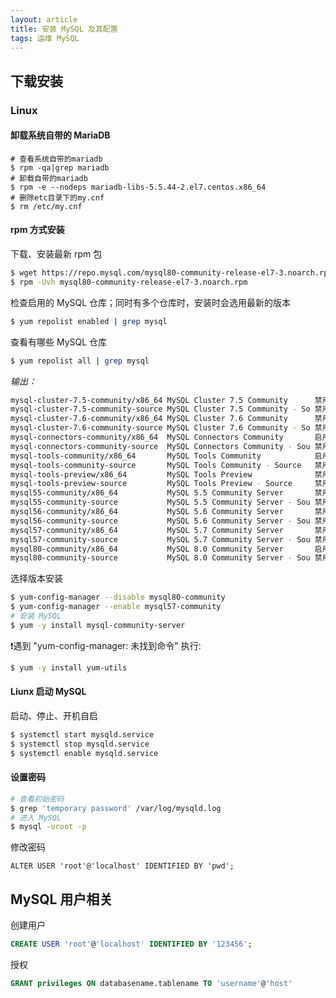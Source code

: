 ```yaml
---
layout: article
title: 安装 MySQL 及其配置
tags: 运维 MySQL
---
```


## 下载安装
### Linux

#### 卸载系统自带的 MariaDB

```
# 查看系统自带的mariadb
$ rpm -qa|grep mariadb
# 卸载自带的mariadb
$ rpm -e --nodeps mariadb-libs-5.5.44-2.el7.centos.x86_64
# 删除etc目录下的my.cnf
$ rm /etc/my.cnf
```

#### rpm 方式安装

下载、安装最新 rpm 包

```bash
$ wget https://repo.mysql.com/mysql80-community-release-el7-3.noarch.rpm
$ rpm -Uvh mysql80-community-release-el7-3.noarch.rpm
```

检查启用的 MySQL 仓库；同时有多个仓库时，安装时会选用最新的版本

```bash
$ yum repolist enabled | grep mysql
```

查看有哪些 MySQL 仓库

```bash
$ yum repolist all | grep mysql
```
_输出：_
```bash
mysql-cluster-7.5-community/x86_64 MySQL Cluster 7.5 Community      禁用
mysql-cluster-7.5-community-source MySQL Cluster 7.5 Community - So 禁用
mysql-cluster-7.6-community/x86_64 MySQL Cluster 7.6 Community      禁用
mysql-cluster-7.6-community-source MySQL Cluster 7.6 Community - So 禁用
mysql-connectors-community/x86_64  MySQL Connectors Community       启用:    165
mysql-connectors-community-source  MySQL Connectors Community - Sou 禁用
mysql-tools-community/x86_64       MySQL Tools Community            启用:    115
mysql-tools-community-source       MySQL Tools Community - Source   禁用
mysql-tools-preview/x86_64         MySQL Tools Preview              禁用
mysql-tools-preview-source         MySQL Tools Preview - Source     禁用
mysql55-community/x86_64           MySQL 5.5 Community Server       禁用
mysql55-community-source           MySQL 5.5 Community Server - Sou 禁用
mysql56-community/x86_64           MySQL 5.6 Community Server       禁用
mysql56-community-source           MySQL 5.6 Community Server - Sou 禁用
mysql57-community/x86_64           MySQL 5.7 Community Server       禁用
mysql57-community-source           MySQL 5.7 Community Server - Sou 禁用
mysql80-community/x86_64           MySQL 8.0 Community Server       启用:    193
mysql80-community-source           MySQL 8.0 Community Server - Sou 禁用
```

选择版本安装

```bash
$ yum-config-manager --disable mysql80-community
$ yum-config-manager --enable mysql57-community
# 安装 MySQL
$ yum -y install mysql-community-server
```
❗️遇到 "yum-config-manager: 未找到命令" 执行:
```bash
$ yum -y install yum-utils
```

#### Liunx 启动 MySQL
启动、停止、开机自启
```bash
$ systemctl start mysqld.service
$ systemctl stop mysqld.service
$ systemctl enable mysqld.service
```
#### 设置密码

```bash
# 查看初始密码
$ grep 'temporary password' /var/log/mysqld.log
# 进入 MySQL
$ mysql -uroot -p
```

修改密码

```mysql
ALTER USER 'root'@'localhost' IDENTIFIED BY 'pwd';
```

## MySQL 用户相关


创建用户
```sql
CREATE USER 'root'@'localhost' IDENTIFIED BY '123456';
```
授权
```sql
GRANT privileges ON databasename.tablename TO 'username'@'host'
```
